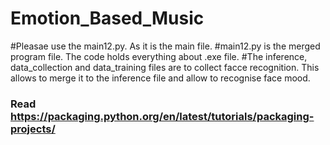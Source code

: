 # Emotion_Based_Music
#Pleasae use the main12.py. As it is the main file.
#main12.py is the merged program file. The code holds everything about .exe file.
#The inference, data_collection and data_training files are to collect facce recognition. This allows to merge it to the inference file and allow to recognise face mood. 


### Read https://packaging.python.org/en/latest/tutorials/packaging-projects/